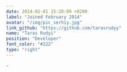 ```yaml
---
date: 2014-02-01 15:20:09 +0200
label: "Joined February 2014"
avatar: "/img/pic_serhiy.jpg"
link_github: "https://github.com/tarasrudyy"
name: "Taras Rudyi"
position: "Developer"
font_color: "#222"
type: "right"
---
```

	-		
